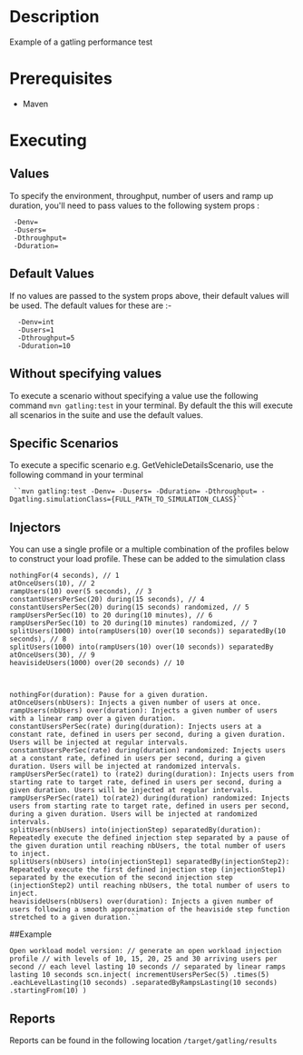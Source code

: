 
# Description

Example of a gatling performance test 

# Prerequisites
- Maven

# Executing

   ## Values
   To specify the environment, throughput, number of users and ramp up duration, you'll need to pass values to
   the following system props : 
   
     -Denv=
     -Dusers=
     -Dthroughput=
     -Dduration=

   ## Default Values
   If no values are passed to the system props above, their default values will be used. The default values for
   these are :-
   
      -Denv=int
      -Dusers=1
      -Dthroughput=5
      -Dduration=10
   
   ## Without specifying values
   To execute a scenario without specifying a value use the following command 
``mvn gatling:test`` in your terminal. By default the this will execute all scenarios in the suite and use the
default values. 

  
   ## Specific Scenarios
   To execute a specific scenario e.g. GetVehicleDetailsScenario, use the following command in your terminal
   
     ``mvn gatling:test -Denv= -Dusers= -Dduration= -Dthroughput= -Dgatling.simulationClass={FULL_PATH_TO_SIMULATION_CLASS}``
   
   ## Injectors
   
   You can use a single profile or a multiple combination of the profiles below to construct your load profile.
   These can be added to the simulation class
   
    nothingFor(4 seconds), // 1
    atOnceUsers(10), // 2
    rampUsers(10) over(5 seconds), // 3
    constantUsersPerSec(20) during(15 seconds), // 4
    constantUsersPerSec(20) during(15 seconds) randomized, // 5
    rampUsersPerSec(10) to 20 during(10 minutes), // 6
    rampUsersPerSec(10) to 20 during(10 minutes) randomized, // 7
    splitUsers(1000) into(rampUsers(10) over(10 seconds)) separatedBy(10 seconds), // 8
    splitUsers(1000) into(rampUsers(10) over(10 seconds)) separatedBy atOnceUsers(30), // 9
    heavisideUsers(1000) over(20 seconds) // 10
  
 
    
    nothingFor(duration): Pause for a given duration.
    atOnceUsers(nbUsers): Injects a given number of users at once.
    rampUsers(nbUsers) over(duration): Injects a given number of users with a linear ramp over a given duration.
    constantUsersPerSec(rate) during(duration): Injects users at a constant rate, defined in users per second, during a given duration. Users will be injected at regular intervals.
    constantUsersPerSec(rate) during(duration) randomized: Injects users at a constant rate, defined in users per second, during a given duration. Users will be injected at randomized intervals.
    rampUsersPerSec(rate1) to (rate2) during(duration): Injects users from starting rate to target rate, defined in users per second, during a given duration. Users will be injected at regular intervals.
    rampUsersPerSec(rate1) to(rate2) during(duration) randomized: Injects users from starting rate to target rate, defined in users per second, during a given duration. Users will be injected at randomized intervals.
    splitUsers(nbUsers) into(injectionStep) separatedBy(duration): Repeatedly execute the defined injection step separated by a pause of the given duration until reaching nbUsers, the total number of users to inject.
    splitUsers(nbUsers) into(injectionStep1) separatedBy(injectionStep2): Repeatedly execute the first defined injection step (injectionStep1) separated by the execution of the second injection step (injectionStep2) until reaching nbUsers, the total number of users to inject.
    heavisideUsers(nbUsers) over(duration): Injects a given number of users following a smooth approximation of the heaviside step function stretched to a given duration.``

  
  ##Example
  
  ``Open workload model version:
    // generate an open workload injection profile
    // with levels of 10, 15, 20, 25 and 30 arriving users per second
    // each level lasting 10 seconds
    // separated by linear ramps lasting 10 seconds
    scn.inject(
      incrementUsersPerSec(5)
        .times(5)
        .eachLevelLasting(10 seconds)
        .separatedByRampsLasting(10 seconds)
        .startingFrom(10)
    )
``
  
   ## Reports
   
   Reports can be found in the following location ``/target/gatling/results``
